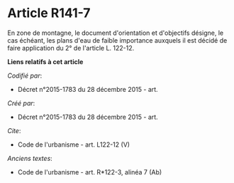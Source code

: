 # Article R141-7

En zone de montagne, le document d'orientation et d'objectifs désigne, le cas échéant, les plans d'eau de faible importance
auxquels il est décidé de faire application du 2° de l'article L. 122-12.

**Liens relatifs à cet article**

_Codifié par_:

  - Décret n°2015-1783 du 28 décembre 2015 - art.

_Créé par_:

  - Décret n°2015-1783 du 28 décembre 2015 - art.

_Cite_:

  - Code de l'urbanisme - art. L122-12 (V)

_Anciens textes_:

  - Code de l'urbanisme - art. R*122-3, alinéa 7 (Ab)
